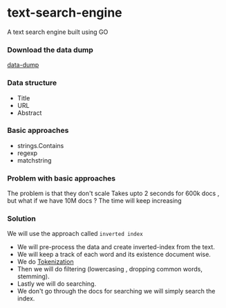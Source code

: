 # text-search-engine
A text search engine built using GO

### Download the data dump 
[data-dump](https://dumps.wikimedia.org/enwiki/latest/enwiki-latest-abstract1.xml.gz)

### Data structure 
* Title  
* URL 
* Abstract

### Basic approaches
* strings.Contains
* regexp 
* matchstring 

### Problem with basic approaches
The problem is that they don't scale
Takes upto 2 seconds for 600k docs , but what if we have 10M docs ? 
The time will keep increasing 

### Solution 
We will use the approach called `inverted index` 
* We will pre-process the data and create inverted-index from the text.
* We will keep a track of each word and its existence document wise. 
* We do [Tokenization](https://www.mckinsey.com/featured-insights/mckinsey-explainers/what-is-tokenization)
* Then we will do filtering (lowercasing , dropping common words, stemming).
* Lastly we will do searching. 
* We don't go through the docs for searching we will simply search the index.
